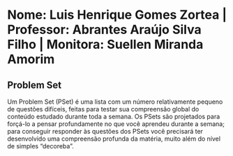 # Nome: Luis Henrique Gomes Zortea | Professor: Abrantes Araújo Silva Filho | Monitora: Suellen Miranda Amorim

## Problem Set
Um Problem Set (PSet) é uma lista com um número relativamente pequeno de questões difíceis, feitas para testar sua compreensão global do conteúdo estudado durante toda a semana. Os PSets são projetados para forçá-lo a pensar profundamente no que você aprendeu durante a semana; para conseguir responder às questões dos PSets você precisará ter desenvolvido uma compreensão profunda da matéria, muito além do nível de simples “decoreba”.
